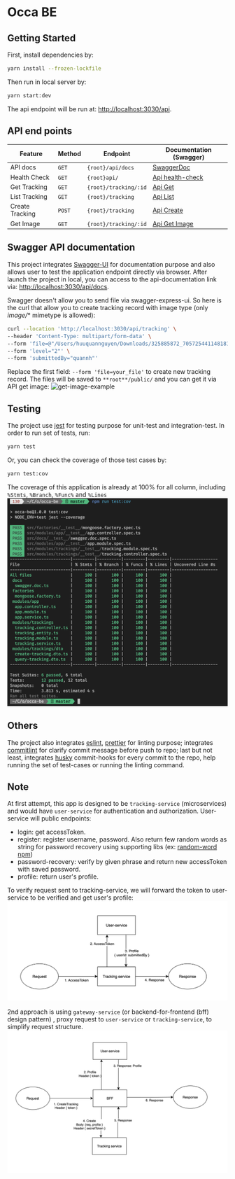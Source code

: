 # Occa BE

## Getting Started

First, install dependencies by:

```bash
yarn install --frozen-lockfile
```

Then run in local server by:

```bash
yarn start:dev
```

The api endpoint will be run at: [http://localhost:3030/api](http://localhost:3030/api).

## API end points

| Feature         | Method   | Endpoint               | Documentation (Swagger) |
|-----------------|----------|------------------------|-------------------------|
| API docs    | `GET`    | `{root}/api/docs`              | [SwaggerDoc](http://localhost:3030/api/docs)
| Health Check    | `GET`    | `{root}api/`              | [Api health-check](http://localhost:3030/api/docs#/health-check/health)
| Get Tracking    | `GET`    | `{root}/tracking/:id` | [Api Get](http://localhost:3030/api/docs#/default/TrackingController_detail) |
| List Tracking   | `GET`    | `{root}/tracking`     | [Api List](http://localhost:3030/api/docs#/default/TrackingController_list) |
| Create Tracking | `POST`   | `{root}/tracking`     | [Api Create](http://localhost:3030/api/docs#/default/TrackingController_create) |
| Get Image | `GET`  | `{root}/tracking/:id` | [Api Get Image](http://localhost:3030/api/docs#/default/TrackingController_sendFile) |

## Swagger API documentation

This project integrates [Swagger-UI](https://swagger.io/tools/swagger-ui/) for documentation purpose and also allows user to test the application endpoint directly via browser.
After launch the project in local, you can access to the api-documentation link via: [http://localhost:3030/api/docs](http://localhost:3030/api/docs).

Swagger doesn't allow you to send file via swagger-express-ui. So here is the curl that allow you to create tracking record with image type (only *image/** mimetype is allowed):

```bash
curl --location 'http://localhost:3030/api/tracking' \
--header 'Content-Type: multipart/form-data' \
--form 'file=@"/Users/huuquannguyen/Downloads/325885872_705725441148181_4676774506102890551_n.jpg"' \
--form 'level="2"' \
--form 'submittedBy="quannh"'
```

Replace the first field: `--form 'file=your_file'` to create new tracking record.
The files will be saved to `**root**/public/` and you can get it via API get image:
![get-image-example](./public/imgs/get-image-example.png)

## Testing

The project use [jest](https://jestjs.io/) for testing purpose for unit-test and integration-test.
In order to run set of tests, run:

```bash
yarn test
```

Or, you can check the coverage of those test cases by:

```bash
yarn test:cov
```

The coverage of this application is already at 100% for all column, including `%Stmts`, `%Branch`, `%Func%` and `%Lines`
![test-cov](./public/imgs/test-cov.png)

## Others

The project also integrates [eslint](https://eslint.org/), [prettier](https://prettier.io/) for linting purpose; integrates [commitlint](https://commitlint.js.org/#/) for clarify commit message before push to repo; last but not least, integrates [husky](https://www.npmjs.com/package/husky) commit-hooks for every commit to the repo, help running the set of test-cases or running the linting command.

## Note

At first attempt, this app is designed to be `tracking-service` (microservices) and would have `user-service` for authentication and authorization.
User-service will public endpoints:

- login: get accessToken.
- register: register username, password. Also return few random words as string for password recovery using supporting libs (ex: [random-word npm](https://www.npmjs.com/package/random-words))
- password-recovery: verify by given phrase and return new accessToken with saved password.
- profile: return user's profile.

To verify request sent to tracking-service, we will forward the token to user-service to be verified and get user's profile:
![req-tracking-service.png](./public/imgs/req-tracking-service.png)

2nd approach is using `gateway-service` (or backend-for-frontend (bff) design pattern) , proxy request to `user-service` or `tracking-service`, to simplify request structure.
![2nd-approach.png](./public/imgs/2nd-approach.png)
